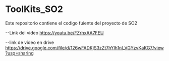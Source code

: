 # ToolKits_SO2
Este repositorio contiene el codigo fuiente del proyecto de SO2

--Link del video
https://youtu.be/FZrhxAA7FEU



--link de video en drive
https://drive.google.com/file/d/126wFADKjS3zZt7hYlh1nl_VGYzvKaKG7/view?usp=sharing
